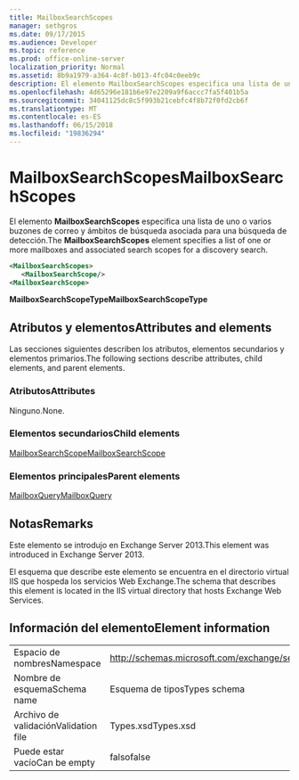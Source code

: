 ```yaml
---
title: MailboxSearchScopes
manager: sethgros
ms.date: 09/17/2015
ms.audience: Developer
ms.topic: reference
ms.prod: office-online-server
localization_priority: Normal
ms.assetid: 8b9a1979-a364-4c8f-b013-4fc04c0eeb9c
description: El elemento MailboxSearchScopes especifica una lista de uno o varios buzones de correo y ámbitos de búsqueda asociada para una búsqueda de detección.
ms.openlocfilehash: 4d65296e181b6e97e2209a9f6accc7fa5f401b5a
ms.sourcegitcommit: 34041125dc8c5f993b21cebfc4f8b72f0fd2cb6f
ms.translationtype: MT
ms.contentlocale: es-ES
ms.lasthandoff: 06/15/2018
ms.locfileid: "19836294"
---
```

# <a name="mailboxsearchscopes"></a><span data-ttu-id="c55f8-103">MailboxSearchScopes</span><span class="sxs-lookup"><span data-stu-id="c55f8-103">MailboxSearchScopes</span></span>

<span data-ttu-id="c55f8-104">El elemento **MailboxSearchScopes** especifica una lista de uno o varios buzones de correo y ámbitos de búsqueda asociada para una búsqueda de detección.</span><span class="sxs-lookup"><span data-stu-id="c55f8-104">The **MailboxSearchScopes** element specifies a list of one or more mailboxes and associated search scopes for a discovery search.</span></span> 
  
```XML
<MailboxSearchScopes>
   <MailboxSearchScope/>
<MailboxSearchScope>
```

<span data-ttu-id="c55f8-105">**MailboxSearchScopeType**</span><span class="sxs-lookup"><span data-stu-id="c55f8-105">**MailboxSearchScopeType**</span></span>

## <a name="attributes-and-elements"></a><span data-ttu-id="c55f8-106">Atributos y elementos</span><span class="sxs-lookup"><span data-stu-id="c55f8-106">Attributes and elements</span></span>

<span data-ttu-id="c55f8-107">Las secciones siguientes describen los atributos, elementos secundarios y elementos primarios.</span><span class="sxs-lookup"><span data-stu-id="c55f8-107">The following sections describe attributes, child elements, and parent elements.</span></span>
  
### <a name="attributes"></a><span data-ttu-id="c55f8-108">Atributos</span><span class="sxs-lookup"><span data-stu-id="c55f8-108">Attributes</span></span>

<span data-ttu-id="c55f8-109">Ninguno.</span><span class="sxs-lookup"><span data-stu-id="c55f8-109">None.</span></span>
  
### <a name="child-elements"></a><span data-ttu-id="c55f8-110">Elementos secundarios</span><span class="sxs-lookup"><span data-stu-id="c55f8-110">Child elements</span></span>

[<span data-ttu-id="c55f8-111">MailboxSearchScope</span><span class="sxs-lookup"><span data-stu-id="c55f8-111">MailboxSearchScope</span></span>](mailboxsearchscope.md)
  
### <a name="parent-elements"></a><span data-ttu-id="c55f8-112">Elementos principales</span><span class="sxs-lookup"><span data-stu-id="c55f8-112">Parent elements</span></span>

[<span data-ttu-id="c55f8-113">MailboxQuery</span><span class="sxs-lookup"><span data-stu-id="c55f8-113">MailboxQuery</span></span>](mailboxquery.md)
  
## <a name="remarks"></a><span data-ttu-id="c55f8-114">Notas</span><span class="sxs-lookup"><span data-stu-id="c55f8-114">Remarks</span></span>

<span data-ttu-id="c55f8-115">Este elemento se introdujo en Exchange Server 2013.</span><span class="sxs-lookup"><span data-stu-id="c55f8-115">This element was introduced in Exchange Server 2013.</span></span>
  
<span data-ttu-id="c55f8-116">El esquema que describe este elemento se encuentra en el directorio virtual IIS que hospeda los servicios Web Exchange.</span><span class="sxs-lookup"><span data-stu-id="c55f8-116">The schema that describes this element is located in the IIS virtual directory that hosts Exchange Web Services.</span></span>
  
## <a name="element-information"></a><span data-ttu-id="c55f8-117">Información del elemento</span><span class="sxs-lookup"><span data-stu-id="c55f8-117">Element information</span></span>

|||
|:-----|:-----|
|<span data-ttu-id="c55f8-118">Espacio de nombres</span><span class="sxs-lookup"><span data-stu-id="c55f8-118">Namespace</span></span>  <br/> |http://schemas.microsoft.com/exchange/services/2006/types  <br/> |
|<span data-ttu-id="c55f8-119">Nombre de esquema</span><span class="sxs-lookup"><span data-stu-id="c55f8-119">Schema name</span></span>  <br/> |<span data-ttu-id="c55f8-120">Esquema de tipos</span><span class="sxs-lookup"><span data-stu-id="c55f8-120">Types schema</span></span>  <br/> |
|<span data-ttu-id="c55f8-121">Archivo de validación</span><span class="sxs-lookup"><span data-stu-id="c55f8-121">Validation file</span></span>  <br/> |<span data-ttu-id="c55f8-122">Types.xsd</span><span class="sxs-lookup"><span data-stu-id="c55f8-122">Types.xsd</span></span>  <br/> |
|<span data-ttu-id="c55f8-123">Puede estar vacío</span><span class="sxs-lookup"><span data-stu-id="c55f8-123">Can be empty</span></span>  <br/> |<span data-ttu-id="c55f8-124">falso</span><span class="sxs-lookup"><span data-stu-id="c55f8-124">false</span></span>  <br/> |
   

